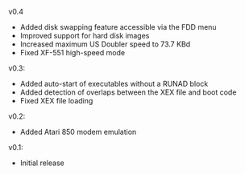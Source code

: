 v0.4
- Added disk swapping feature accessible via the FDD menu
- Improved support for hard disk images
- Increased maximum US Doubler speed to 73.7 KBd
- Fixed XF-551 high-speed mode

v0.3:
- Added auto-start of executables without a RUNAD block
- Added detection of overlaps between the XEX file and boot code
- Fixed XEX file loading

v0.2:
- Added Atari 850 modem emulation

v0.1:
- Initial release
